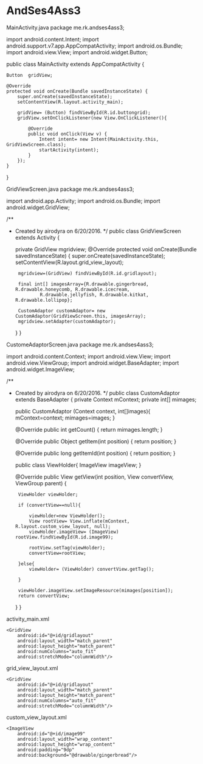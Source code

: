 # AndSes4Ass3
MainActivity.java
package me.rk.andses4ass3;

import android.content.Intent;
import android.support.v7.app.AppCompatActivity;
import android.os.Bundle;
import android.view.View;
import android.widget.Button;

public class MainActivity extends AppCompatActivity {

    Button  gridView;

    @Override
    protected void onCreate(Bundle savedInstanceState) {
        super.onCreate(savedInstanceState);
        setContentView(R.layout.activity_main);

        gridView= (Button) findViewById(R.id.buttongrid);
        gridView.setOnClickListener(new View.OnClickListener(){

            @Override
            public void onClick(View v) {
                Intent intent= new Intent(MainActivity.this, GridViewScreen.class);
                startActivity(intent);
            }
        });
    }
}

GridViewScreen.java
package me.rk.andses4ass3;

import android.app.Activity;
import android.os.Bundle;
import android.widget.GridView;

/**
 * Created by airodyra on 6/20/2016.
 */
public class GridViewScreen extends Activity {

    private GridView mgridview;
    @Override
    protected void onCreate(Bundle savedInstanceState) {
        super.onCreate(savedInstanceState);
        setContentView(R.layout.grid_view_layout);

        mgridview=(GridView) findViewById(R.id.gridlayout);

        final int[] imagesArray={R.drawable.gingerbread, R.drawable.honeycomb, R.drawable.icecream,
                R.drawable.jellyfish, R.drawable.kitkat, R.drawable.lollipop};

        CustomAdaptor customAdaptor= new CustomAdaptor(GridViewScreen.this, imagesArray);
        mgridview.setAdapter(customAdaptor);

    }
}

CustomeAdaptorScreen.java
package me.rk.andses4ass3;

import android.content.Context;
import android.view.View;
import android.view.ViewGroup;
import android.widget.BaseAdapter;
import android.widget.ImageView;

/**
 * Created by airodyra on 6/20/2016.
 */
public class CustomAdaptor extends BaseAdapter {
    private Context mContext;
    private int[] mimages;

    public CustomAdaptor (Context context, int[]images){
        mContext=context;
        mimages=images;
    }

    @Override
    public int getCount() {
        return mimages.length;
    }

    @Override
    public Object getItem(int position) {
        return position;
    }

    @Override
    public long getItemId(int position) {
        return position;
    }

    public class ViewHolder{
        ImageView imageView;
    }

    @Override
    public View getView(int position, View convertView, ViewGroup parent) {

        ViewHolder viewHolder;

        if (convertView==null){

            viewHolder=new ViewHolder();
            View rootView= View.inflate(mContext, R.layout.custom_view_layout, null);
            viewHolder.imageView= (ImageView) rootView.findViewById(R.id.image99);

            rootView.setTag(viewHolder);
            convertView=rootView;

        }else{
            viewHolder= (ViewHolder) convertView.getTag();

        }

        viewHolder.imageView.setImageResource(mimages[position]);
        return convertView;
    }
}

activity_main.xml
<?xml version="1.0" encoding="utf-8"?>
<LinearLayout xmlns:android="http://schemas.android.com/apk/res/android"
    android:orientation="vertical" android:layout_width="match_parent"
    android:layout_height="match_parent">

    <GridView
        android:id="@+id/gridlayout"
        android:layout_width="match_parent"
        android:layout_height="match_parent"
        android:numColumns="auto_fit"
        android:stretchMode="columnWidth"/>
</LinearLayout>

grid_view_layout.xml
<?xml version="1.0" encoding="utf-8"?>
<LinearLayout xmlns:android="http://schemas.android.com/apk/res/android"
    android:orientation="vertical" android:layout_width="match_parent"
    android:layout_height="match_parent">

    <GridView
        android:id="@+id/gridlayout"
        android:layout_width="match_parent"
        android:layout_height="match_parent"
        android:numColumns="auto_fit"
        android:stretchMode="columnWidth"/>
</LinearLayout>

custom_view_layout.xml
<?xml version="1.0" encoding="utf-8"?>
<LinearLayout xmlns:android="http://schemas.android.com/apk/res/android"
    android:orientation="vertical"
    android:layout_width="match_parent"
    android:layout_height="wrap_content"
    android:layout_margin="10dp"
    android:padding="10dp">

    <ImageView
        android:id="@+id/image99"
        android:layout_width="wrap_content"
        android:layout_height="wrap_content"
        android:padding="9dp"
        android:background="@drawable/gingerbread"/>

</LinearLayout>


